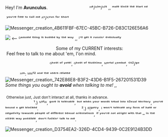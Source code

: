   Hey! I'm 
          **Avunculus**.
‎ ‎ ‎ ‎ ‎ ‎ ‎ ‎ ‎ ‎ ‎ ‎ ‎ ‎ ‎ ‎ ‎ ‎ ‎ ‎ ‎ ‎ ‎ ‎ ‎ ‎ ‎ ‎ ‎ ‎ ‎ ‎ ‎‎ ‎ ‎
‎ ‎ ‎ ᴴᵉ/ᴴⁱᵐ/ᴴⁱˢ ,, ᵐᵃˡᵉ ˢⁱⁿᶜᵉ ᵗʰᵉ ˢᵗᵃʳᵗ ˣᵈ

‎ ʸᵒᵘ'ʳᵉ ᶠʳᵉᵉ ᵗᵒ ᶜᵃˡˡ ᵐᵉ ᴬᵛ/ᴬᵛᵘⁿ ᶠᵒʳ ˢʰᵒʳᵗ

![Messenger_creation_4B611FBF-67EC-45BC-B726-D83C126E56A6](https://github.com/user-attachments/assets/2cc9373e-f6e9-49b6-b896-a55e8cff3a8f)


![](https://komarev.com/ghpvc/?username=your-github-username&color=green&label=I'VE+GOTCHA+NOW!)     <– ᴰᵃᵐⁿᵉᵈ ᵗʰⁱⁿᵍ ⁱˢ ᵇᵘˢᵗᵉᵈ ᵇʸ ᵗʰᵉ ʷᵃʸ ,, ᴵ'ˡˡ ᵍᵉᵗ ⁱᵗ ʳᵘⁿⁿⁱⁿ' ᵉᵛᵉⁿᵗᵘᵃˡˡʸ

‎ ‎ ‎ ‎ ‎ ‎ ‎ ‎ ‎ ‎ ‎ ‎‎ ‎ ‎ ‎ ‎ ‎ ‎ ‎ ‎ ‎ ‎ ‎‎ ‎ ‎ ‎ ‎ ‎ ‎ ‎ ‎ ‎ ‎ ‎‎ ‎ ‎ ‎ ‎ ‎ 
‎ ‎ Some of my CURRENT interests:
  ‎ ‎ ‎ ‎ ‎ ‎ ‎ ‎ ‎ ‎ ‎ ‎ ‎ ‎ ‎ ‎ ‎ ‎ ‎ ‎ ‎ ‎ ‎ ‎ ‎ ‎ ‎ ‎   ‎ ‎ ‎ ‎ ‎ Feel free to talk to me about 'em, I'on mind.

‎ ‎ ‎ ‎ ‎ ‎ ‎ ‎ ‎ ‎ ‎ ‎‎ ‎ ‎ ‎ ‎ ‎ ‎ ‎ ‎ ‎ ‎ ‎‎ ‎ ‎ ‎ ‎ ‎ ‎ ‎ ‎ ‎ ‎ ‎
‎ ‎ ᴳʰᵒˢᵗ ᵒᶠ ʸᵒᵗᵉⁱ, ᴳʰᵒˢᵗ ᵒᶠ ᵗˢᵘˢʰⁱᵐᵃ, ᴹᵒʳᵗᵃˡ ᴷᵒᵐᵇᵃᵗ, ᶜˢ²/ᵍᵒ

‎ ‎ ‎ ‎ ‎ ‎ ‎ ‎ ‎ ‎ ‎ ‎ ‎ᴴᵐ: ᴹᴹ¹² ᵃⁿᵈ ᵗʰᵉ ᵘˢᵉʳˢ ʳᵉˡᵃᵗᵉᵈ
‎ ‎ ‎ ‎
‎ ‎ ‎ ‎ ‎ ‎ ‎ ‎ ‎ ‎ ‎ ‎ ‎ ‎ ‎ ‎ ‎ ‎ ‎ ‎ ‎ ‎ ‎ ‎ ‎ ‎ ‎ ‎ ‎ ‎ ‎ ‎ ‎ ‎ ‎ ‎ ![Messenger_creation_742E86E8-B3F2-43D6-B1F5-267201531D39](https://github.com/user-attachments/assets/e12bd504-a8f8-470f-a6ef-d13e9da99c13)‎ ‎ ‎ ‎ ‎ ‎ ‎ ‎ ‎ ‎ ‎ ‎ ‎ ‎ ‎ ‎ ‎ ‎ ‎ ‎ ‎ ‎ ‎ ‎ ‎ ‎ ‎ ‎ ‎ ‎ ‎ ‎ ‎ ‎ ‎ ‎ 
‎ ‎ ‎ ‎ ‎ ‎ ‎ ‎ ‎ ‎ ‎ ‎‎ ‎ ‎ ‎ ‎ ‎ ‎ ‎ ‎ ‎ ‎ ‎‎ ‎ ‎ ‎ ‎ ‎ ‎ ‎ ‎ ‎ ‎ ‎*Some things you ought to **avoid** when talking to me! ,,‎* ‎ ‎ ‎ ‎ ‎ ‎ ‎ ‎ ‎ ‎ ‎‎ ‎ ‎ ‎ ‎ ‎ ‎ ‎ ‎ ‎ ‎ ‎ ‎ ‎ ‎ ‎ ‎ ‎ ‎‎ ‎ ‎ ‎ ‎ ‎ ‎ ‎ ‎ ‎ ‎ ‎‎ ‎ ‎ ‎ ‎‎ ‎ ‎ ‎ ‎ ‎ ‎ ‎ ‎ ‎ ‎ ‎ ‎ ‎ ‎ ‎ ‎ ‎ ‎ ‎ ‎ ‎ ‎  
<sub>‎ Otherwise just, Just don't interact at all, thanks in advance. </sub>‎ ‎ ‎ ‎ ‎ ‎ ‎ ‎ ‎ ‎ ‎ ‎‎ ‎ ‎ ‎ ‎ ‎ ‎ ‎ ‎ ‎ ‎ ‎‎ ‎ ‎ ‎ ‎ ‎ ‎ 
‎ ‎ ‎ ‎ ‎ ‎ ‎ ‎ ‎ ‎ ‎ ‎‎ ‎ ‎ ‎ ‎ ‎ ‎ ‎ ‎ ‎ ‎ ‎‎ ‎ ‎ ‎ ‎ ‎ ‎ ‎ ‎ ‎ ‎ ‎
‎ ‎ ‎ ‎ ‎ ‎ ‎ ‎ ‎ ‎ ‎ ‎‎ ‎ ‎ ‎ ‎ ‎ ‎ ‎ ‎ ‎ ‎ ‎‎ ‎ ‎ ‎ ‎ ‎ ‎ ‎ ‎ ‎ ‎ ‎‎ ‎ ‎ ‎ ‎ ‎ ‎ ‎ ‎ ‎ ‎ ‎‎ ‎ ‎ ‎ ‎ ‎ ‎ ‎ ‎ ‎ ‎ ‎‎ ‎ ‎ ‎ ‎ ‎ ‎ ‎ ‎ ‎ ‎ ‎‎ ‎ ‎ ‎ ‎ ‎ ‎ ‎ ‎ ‎ ‎ ‎
‎ ‎ ‎ ‎ ‎ ‎ ‎ ‎ ‎ ‎ ‎ ‎¹.) ᴺˢᶠᵂ, ᵍᵒʳᵉ ⁱˢ ᵗᵒˡᵉʳᵃᵇˡᵉ, ᵇᵘᵗ ʷʰᵉⁿ ʸᵒᵘʳ ʷᵒʳᵈˢ ᵗʳᵉᵃᵈ ⁱⁿᵗᵒ ˢ³ˣᵘᵃˡ ᵗᵉʳʳⁱᵗᵒʳʸ, ʸᵒᵘ'ʳᵉ ᵇᵒᵘⁿᵈ  ᵒ ᵍᵉᵗ ᵇˡᵒᶜᵏᵉᵈ.‎
‎ ‎ ‎ ‎ ‎ ‎ ‎ ‎ ‎ ‎ ‎‎ ‎ ‎ ‎ ‎ ‎ ‎ ‎ ‎ ‎ ‎ ‎‎ ‎ ‎ ‎ ‎ ‎ ‎ ‎ ‎ ‎ ‎ ‎‎ ‎ ‎ ‎ ‎ ‎ ‎ ‎ ‎ ‎ ‎ ‎‎ ‎ ‎ ‎ ‎ ‎ ‎ ‎ ‎ ‎ ‎ ‎‎ ‎ ‎ ‎ ‎ ‎ ‎ ‎ ‎ ‎ ‎ ‎
‎ ‎ ‎ ‎ ‎ ‎ ‎ ‎ ‎ ‎ ‎ ‎².) ᴮ!ᵍᵒᵗʳʸ, ᴵ ʷᵒⁿ'ᵗ ᵗᵒˡᵉʳᵃᵗᵉ ᵃⁿʸ ᶠᵒʳᵐ ᵒᶠ ʰᵃᵗᵉ ᵒʳ ⁿᵉᵍᵃᵗⁱᵛⁱᵗʸ ᵗᵒʷᵃʳᵈˢ ᵖᵉᵒᵖˡᵉ ᵒᶠ ᵈⁱᶠᶠᵉʳᵉⁿᵗ ˢᵉˣᵘᵃˡ ᵒʳⁱᵉⁿᵗᵃᵗⁱᵒⁿˢ, ⁱᶠ ʸᵒᵘ'ʳᵉ ⁿᵒᵗ ᵃˡʳⁱᵍʰᵗ ʷⁱᵗʰ ᵗʰᵃᵗ – ⁱⁿ ᵗʰᵉ ⁿⁱᶜᵉˢᵗ ʷᵃʸ ᵖᵒˢˢⁱᵇˡᵉ, ᵈᵒⁿ'ᵗ ᶠᵘᶜᵏⁱⁿ' ᵗᵃˡᵏ ᵗᵒ ᵐᵉ.

![Messenger_creation_D3754EA2-326D-4CD4-9439-0C2E9124B3DD](https://github.com/user-attachments/assets/1e04f9c1-6841-4321-9a27-e3e9484101cf)
‎ ‎ ‎ ‎ ‎ ‎ ‎ ‎ ‎ ‎ ‎ ‎‎ ‎ ‎ ‎ ‎ ‎ ‎ ‎ ‎ ‎ ‎ ‎‎ ‎ ‎ ‎ ‎ ‎ ‎ ‎ ‎ ‎ ‎ ‎
‎ ‎ ‎ ‎ ‎ ‎ ‎ ‎ ‎ ‎ ‎ ‎‎ ‎ ‎ ‎ ‎ ‎ ‎ ‎ ‎ ‎ ‎ ‎‎ ‎ ‎ ‎ ‎ ‎ ‎ ‎ ‎ ‎ ‎ ‎
‎ ‎ ‎ ‎ ‎ ‎ ‎ ‎ ‎ ‎ ‎ ‎‎ ‎ ‎ ‎ ‎ ‎ ‎ ‎ ‎ ‎ ‎ ‎‎ ‎ ‎ ‎ ‎ ‎ ‎ ‎ ‎ ‎ ‎ ‎ ‎ ‎‎ ‎ ‎ ‎ ‎ ‎ ‎ ‎ ‎ ‎ ‎ ‎‎ ‎ ‎ ‎ ‎
